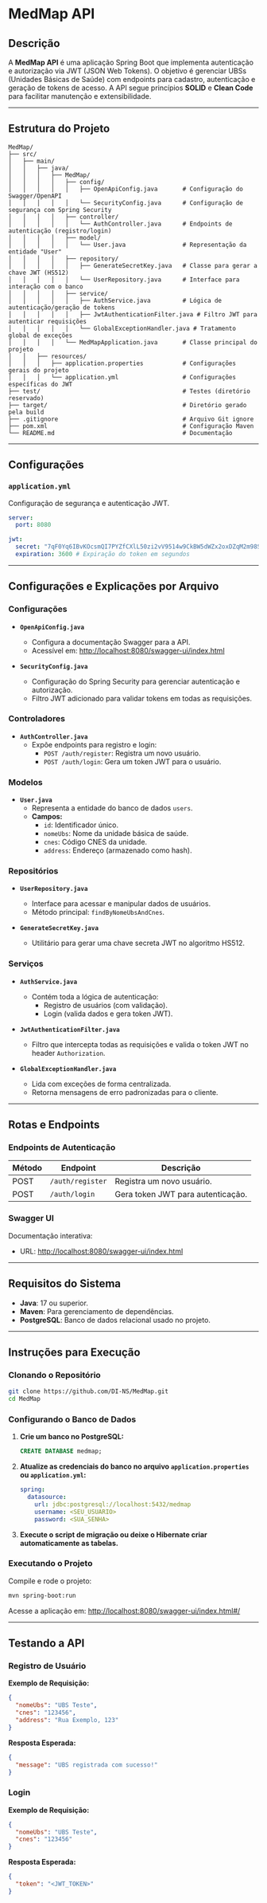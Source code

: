 # MedMap API

## Descrição
A **MedMap API** é uma aplicação Spring Boot que implementa autenticação e autorização via JWT (JSON Web Tokens). O objetivo é gerenciar UBSs (Unidades Básicas de Saúde) com endpoints para cadastro, autenticação e geração de tokens de acesso. A API segue princípios **SOLID** e **Clean Code** para facilitar manutenção e extensibilidade.

---

## Estrutura do Projeto

```plaintext
MedMap/
├── src/
│   ├── main/
│   │   ├── java/
│   │   │   ├── MedMap/
│   │   │   │   ├── config/
│   │   │   │   │   ├── OpenApiConfig.java       # Configuração do Swagger/OpenAPI
│   │   │   │   │   └── SecurityConfig.java      # Configuração de segurança com Spring Security
│   │   │   │   ├── controller/
│   │   │   │   │   └── AuthController.java      # Endpoints de autenticação (registro/login)
│   │   │   │   ├── model/
│   │   │   │   │   └── User.java                # Representação da entidade "User"
│   │   │   │   ├── repository/
│   │   │   │   │   ├── GenerateSecretKey.java   # Classe para gerar a chave JWT (HS512)
│   │   │   │   │   └── UserRepository.java      # Interface para interação com o banco
│   │   │   │   ├── service/
│   │   │   │   │   ├── AuthService.java         # Lógica de autenticação/geração de tokens
│   │   │   │   │   ├── JwtAuthenticationFilter.java # Filtro JWT para autenticar requisições
│   │   │   │   │   └── GlobalExceptionHandler.java # Tratamento global de exceções
│   │   │   │   └── MedMapApplication.java       # Classe principal do projeto
│   │   ├── resources/
│   │   │   ├── application.properties           # Configurações gerais do projeto
│   │   │   └── application.yml                  # Configurações específicas do JWT
├── test/                                        # Testes (diretório reservado)
├── target/                                      # Diretório gerado pela build
├── .gitignore                                   # Arquivo Git ignore
├── pom.xml                                      # Configuração Maven
└── README.md                                    # Documentação
```

---

## Configurações

### `application.yml`

Configuração de segurança e autenticação JWT.

```yaml
server:
  port: 8080

jwt:
  secret: "7qF0Yq6IBvKOcsmQI7PYZfCXlL50zi2vV9514w9CkBW5dWZx2oxDZqM2m98SiDH1h5ZfUvjyDtg2r7c12POPSg" # Substitua por sua chave secreta gerada
  expiration: 3600 # Expiração do token em segundos
```

---

## Configurações e Explicações por Arquivo

### Configurações

- **`OpenApiConfig.java`**
  - Configura a documentação Swagger para a API.
  - Acessível em: [http://localhost:8080/swagger-ui/index.html](http://localhost:8080/swagger-ui/index.html)

- **`SecurityConfig.java`**
  - Configuração do Spring Security para gerenciar autenticação e autorização.
  - Filtro JWT adicionado para validar tokens em todas as requisições.

### Controladores

- **`AuthController.java`**
  - Expõe endpoints para registro e login:
    - `POST /auth/register`: Registra um novo usuário.
    - `POST /auth/login`: Gera um token JWT para o usuário.

### Modelos

- **`User.java`**
  - Representa a entidade do banco de dados `users`.
  - **Campos:**
    - `id`: Identificador único.
    - `nomeUbs`: Nome da unidade básica de saúde.
    - `cnes`: Código CNES da unidade.
    - `address`: Endereço (armazenado como hash).

### Repositórios

- **`UserRepository.java`**
  - Interface para acessar e manipular dados de usuários.
  - Método principal: `findByNomeUbsAndCnes`.

- **`GenerateSecretKey.java`**
  - Utilitário para gerar uma chave secreta JWT no algoritmo HS512.

### Serviços

- **`AuthService.java`**
  - Contém toda a lógica de autenticação:
    - Registro de usuários (com validação).
    - Login (valida dados e gera token JWT).

- **`JwtAuthenticationFilter.java`**
  - Filtro que intercepta todas as requisições e valida o token JWT no header `Authorization`.

- **`GlobalExceptionHandler.java`**
  - Lida com exceções de forma centralizada.
  - Retorna mensagens de erro padronizadas para o cliente.

---

## Rotas e Endpoints

### Endpoints de Autenticação

| Método | Endpoint         | Descrição                         |
|---------|------------------|-----------------------------------|
| POST    | `/auth/register` | Registra um novo usuário.         |
| POST    | `/auth/login`    | Gera token JWT para autenticação. |

### Swagger UI

Documentação interativa:

- URL: [http://localhost:8080/swagger-ui/index.html](http://localhost:8080/swagger-ui/index.html)

---

## Requisitos do Sistema

- **Java**: 17 ou superior.
- **Maven**: Para gerenciamento de dependências.
- **PostgreSQL**: Banco de dados relacional usado no projeto.

---

## Instruções para Execução

### Clonando o Repositório

```bash
git clone https://github.com/DI-NS/MedMap.git
cd MedMap
```

### Configurando o Banco de Dados

1. **Crie um banco no PostgreSQL:**

   ```sql
   CREATE DATABASE medmap;
   ```

2. **Atualize as credenciais do banco no arquivo `application.properties` ou `application.yml`:**

   ```yaml
   spring:
     datasource:
       url: jdbc:postgresql://localhost:5432/medmap
       username: <SEU_USUARIO>
       password: <SUA_SENHA>
   ```

3. **Execute o script de migração ou deixe o Hibernate criar automaticamente as tabelas.**

### Executando o Projeto

Compile e rode o projeto:

```bash
mvn spring-boot:run
```

Acesse a aplicação em: [http://localhost:8080/swagger-ui/index.html#/](http://localhost:8080/swagger-ui/index.html#/)

---

## Testando a API

### Registro de Usuário

**Exemplo de Requisição:**

```json
{
  "nomeUbs": "UBS Teste",
  "cnes": "123456",
  "address": "Rua Exemplo, 123"
}
```

**Resposta Esperada:**

```json
{
  "message": "UBS registrada com sucesso!"
}
```

### Login

**Exemplo de Requisição:**

```json
{
  "nomeUbs": "UBS Teste",
  "cnes": "123456"
}
```

**Resposta Esperada:**

```json
{
  "token": "<JWT_TOKEN>"
}
